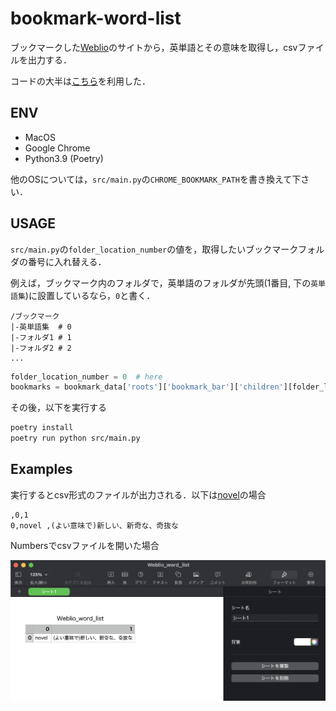 # bookmark-word-list

ブックマークした[Weblio](https://ejje.weblio.jp/)のサイトから，英単語とその意味を取得し，csvファイルを出力する．

コードの大半は[こちら](https://harigami.net/cd?hsh=c4a5b7ed-8821-4d0d-a60d-e93fa69a9d65#L17)を利用した．

## ENV

- MacOS
- Google Chrome
- Python3.9 (Poetry)

他のOSについては，`src/main.py`の`CHROME_BOOKMARK_PATH`を書き換えて下さい．

## USAGE

`src/main.py`の`folder_location_number`の値を，取得したいブックマークフォルダの番号に入れ替える．

例えば，ブックマーク内のフォルダで，英単語のフォルダが先頭(1番目, 下の`英単語集`)に設置しているなら，`0`と書く．

```
/ブックマーク
|-英単語集  # 0
|-フォルダ1 # 1
|-フォルダ2 # 2
...
```

```Python
folder_location_number = 0  # here
bookmarks = bookmark_data['roots']['bookmark_bar']['children'][folder_location_number]['children']
```

その後，以下を実行する

```bash
poetry install
poetry run python src/main.py
```

## Examples

実行するとcsv形式のファイルが出力される．以下は[novel](https://ejje.weblio.jp/content/novel)の場合

```
,0,1
0,novel ,(よい意味で)新しい、新奇な、奇抜な
```

Numbersでcsvファイルを開いた場合

![Numbers](./images/image.png)
